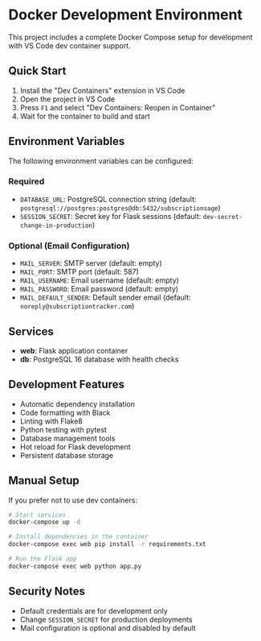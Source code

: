 # Docker Development Environment

This project includes a complete Docker Compose setup for development with VS Code dev container support.

## Quick Start

1. Install the "Dev Containers" extension in VS Code
2. Open the project in VS Code
3. Press `F1` and select "Dev Containers: Reopen in Container"
4. Wait for the container to build and start

## Environment Variables

The following environment variables can be configured:

### Required
- `DATABASE_URL`: PostgreSQL connection string (default: `postgresql://postgres:postgres@db:5432/subscriptionsage`)
- `SESSION_SECRET`: Secret key for Flask sessions (default: `dev-secret-change-in-production`)

### Optional (Email Configuration)
- `MAIL_SERVER`: SMTP server (default: empty)
- `MAIL_PORT`: SMTP port (default: 587)
- `MAIL_USERNAME`: Email username (default: empty)
- `MAIL_PASSWORD`: Email password (default: empty)
- `MAIL_DEFAULT_SENDER`: Default sender email (default: `noreply@subscriptiontracker.com`)

## Services

- **web**: Flask application container
- **db**: PostgreSQL 16 database with health checks

## Development Features

- Automatic dependency installation
- Code formatting with Black
- Linting with Flake8
- Python testing with pytest
- Database management tools
- Hot reload for Flask development
- Persistent database storage

## Manual Setup

If you prefer not to use dev containers:

```bash
# Start services
docker-compose up -d

# Install dependencies in the container
docker-compose exec web pip install -r requirements.txt

# Run the Flask app
docker-compose exec web python app.py
```

## Security Notes

- Default credentials are for development only
- Change `SESSION_SECRET` for production deployments
- Mail configuration is optional and disabled by default 